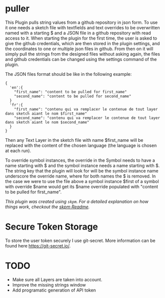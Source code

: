 
# puller

This Plugin pulls string values from a github repository in json form. To use it one needs a sketch file with textfields and text overrides to be overwritten named with a starting $ and a JSON file in a github repository with read access to it. When starting the plugin for the first time, the user is asked to give the github credentials, which are then stored in the plugin settings, and the coordinates to one or multiple json files in github. From then on it will simply pull the strings from the designed files without asking again, the files and github credentials can be changed using the settings command of the plugin.

The JSON files format should be like in the following example:

```
{
  'en':{
    "first_name": "content to be pulled for first_name"
    "second_name": "content to be pulled for second_name"
  }
  'fr':{
    "first_name": "contenu qui va remplacer le contenue de tout layer dans sketch aiant le nom $first_name"
    "second_name": "contenu qui va remplacer le contenue de tout layer dans sketch aiant le nom $second_name"
  }
}
```

Then any Text Layer in the sketch file with name $first_name will be replaced with the content of the chosen language (the language is chosen at each run).

To override symbol instances, the override in the Symbol needs to have a name starting with $ and the symbol instance needs a name starting with $. The string key that the plugin will look for will be the symbol instance name underscore the override name, where for both names the $ is removed. In the case we were to use the file above a symbol instance $first of a symbol with override $name would get its $name override populated with "content to be pulled for first_name".

_This plugin was created using `skpm`. For a detailed explanation on how things work, checkout the [skpm Readme](https://github.com/skpm/skpm/blob/master/README.md)._

# Secure Token Storage

To store the user token securely I use git-secret. More information can be found here https://git-secret.io/.

# TODO

- Make sure all Layers are taken into account.
- Improve the missing strings window
- Add programatic generation of API token
